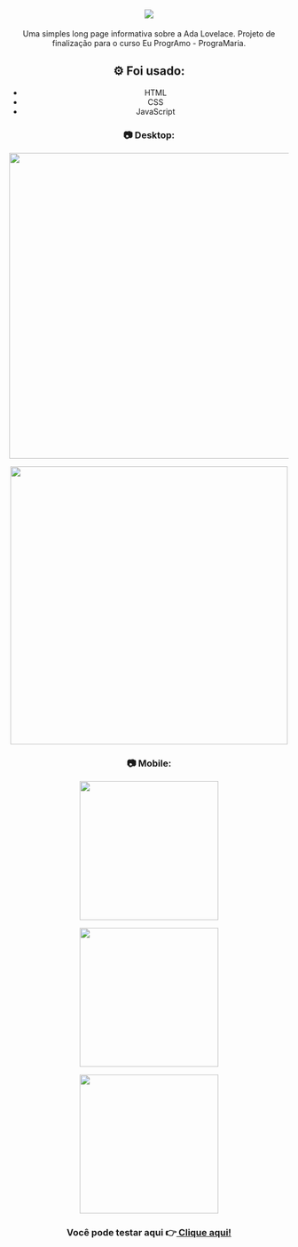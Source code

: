 
 <h1 align="center"> <img src="https://cdn.glitch.com/fca4e607-26fe-47f6-b1c2-2790b4eb7e8f%2FMulheres%20que%20fizeram%20hist%C3%B3ria%20na%20tecnologia.png?v=1598921578893" /> </h1>
 
 <p align="center">Uma simples long page informativa sobre a Ada Lovelace. Projeto de finalização para o curso Eu ProgrAmo - PrograMaria. </p>
 
 <h2 align="center">⚙️ Foi usado: </h2>
<ul align="center">
  <li>HTML</li>
  <li>CSS</li>
  <li>JavaScript</li>
</ul>

<h3 align="center"> 📷 Desktop: </h3>

<p align="center"> <img src="https://cdn.glitch.com/fca4e607-26fe-47f6-b1c2-2790b4eb7e8f%2Fimg1.png?v=1598921602047" width="550px"> </p>
<p  align="center"> <img src="https://cdn.glitch.com/fca4e607-26fe-47f6-b1c2-2790b4eb7e8f%2Fimg2.png?v=1598921600016" width="500px"> </p>

<h3 align="center"> 📷 Mobile: </h3>

<p align="center"> <img src="https://cdn.glitch.com/fca4e607-26fe-47f6-b1c2-2790b4eb7e8f%2Fcelimg1.jpeg?v=1598921601013" width="250px"> </p>
<p align="center"> <img src="https://cdn.glitch.com/fca4e607-26fe-47f6-b1c2-2790b4eb7e8f%2Fcelimg2.jpeg?v=1598921601296" width="250px"> </p>
<p align="center"> <img src="https://cdn.glitch.com/fca4e607-26fe-47f6-b1c2-2790b4eb7e8f%2Fcelimg3.jpeg?v=1598921598767" width="250px"> </p>

<h3 align="center"> Você pode testar aqui 👉<a href="https://aliccanti.github.io/siteada/" align="center"> Clique aqui! </h3>
